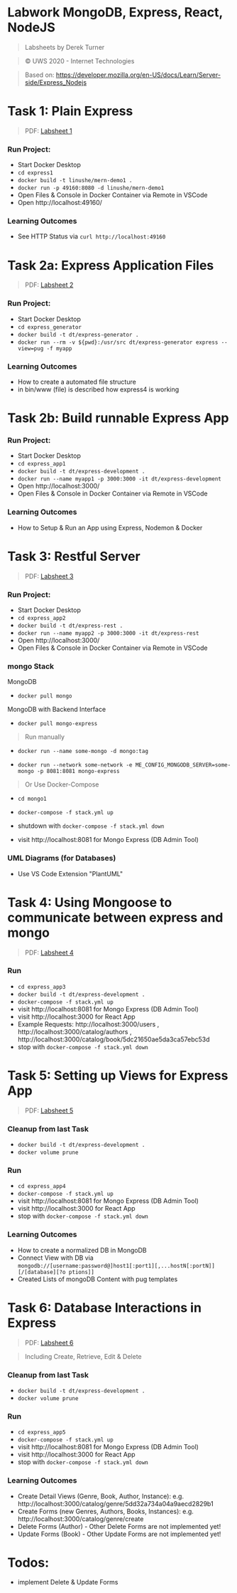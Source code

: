 # **Labwork** MongoDB, Express, React, NodeJS

> Labsheets by Derek Turner

> © UWS 2020 - Internet Technologies

> Based on: https://developer.mozilla.org/en-US/docs/Learn/Server-side/Express_Nodejs

# Task 1: Plain Express

> PDF: [Labsheet 1](https://github.com/LinusHe/uws-mern-demo/blob/master/labsheets/nodeexpress1.pdf)

### Run Project:

- Start Docker Desktop
- `cd express1`
- `docker build -t linushe/mern-demo1 .`
- `docker run -p 49160:8080 -d linushe/mern-demo1`
- Open Files & Console in Docker Container via Remote in VSCode
- Open http://localhost:49160/

### Learning Outcomes

- See HTTP Status via `curl http://localhost:49160`

# Task 2a: Express Application Files

> PDF: [Labsheet 2](https://github.com/LinusHe/uws-mern-demo/blob/master/labsheets/nodeexpress2.pdf)

### Run Project:

- Start Docker Desktop
- `cd express_generator`
- `docker build -t dt/express-generator .`
- `docker run --rm -v ${pwd}:/usr/src dt/express-generator express --view=pug -f myapp`

### Learning Outcomes

- How to create a automated file structure
- in bin/www (file) is described how express4 is working

# Task 2b: Build runnable Express App

### Run Project:

- Start Docker Desktop
- `cd express_app1`
- `docker build -t dt/express-development .`
- `docker run --name myapp1 -p 3000:3000 -it dt/express-development`
- Open http://localhost:3000/
- Open Files & Console in Docker Container via Remote in VSCode

### Learning Outcomes
- How to Setup & Run an App using Express, Nodemon & Docker

# Task 3: Restful Server

> PDF: [Labsheet 3](https://github.com/LinusHe/uws-mern-demo/blob/master/labsheets/nodeexpress3.pdf)

### Run Project:

- Start Docker Desktop
- `cd express_app2`
- `docker build -t dt/express-rest .`
- `docker run --name myapp2 -p 3000:3000 -it dt/express-rest`
- Open http://localhost:3000/
- Open Files & Console in Docker Container via Remote in VSCode

### mongo Stack
MongoDB
- `docker pull mongo`

MongoDB with Backend Interface
- `docker pull mongo-express`


> Run manually 
- `docker run --name some-mongo -d mongo:tag`

- `docker run --network some-network -e ME_CONFIG_MONGODB_SERVER=some-mongo -p 8081:8081 mongo-express`

> Or Use Docker-Compose 

- `cd mongo1`
- `docker-compose -f stack.yml up`
- shutdown with `docker-compose -f stack.yml down`


- visit http://localhost:8081 for Mongo Express (DB Admin Tool)

### UML Diagrams (for Databases)
- Use VS Code Extension "PlantUML"

# Task 4: Using Mongoose to communicate between express and mongo

> PDF: [Labsheet 4](https://github.com/LinusHe/uws-mern-demo/blob/master/labsheets/nodeexpress4.pdf)

### Run
- `cd express_app3`
- `docker build -t dt/express-development .`
- `docker-compose -f stack.yml up`
- visit http://localhost:8081 for Mongo Express (DB Admin Tool)
- visit http://localhost:3000 for React App
- Example Requests: http://localhost:3000/users , http://localhost:3000/catalog/authors , http://localhost:3000/catalog/book/5dc21650ae5da3ca57ebc53d 
- stop with `docker-compose -f stack.yml down`

# Task 5: Setting up Views for Express App

> PDF: [Labsheet 5](https://github.com/LinusHe/uws-mern-demo/blob/master/labsheets/nodeexpress5.pdf)

### Cleanup from last Task
- `docker build -t dt/express-development .`
- `docker volume prune`

### Run
- `cd express_app4`
- `docker-compose -f stack.yml up`
- visit http://localhost:8081 for Mongo Express (DB Admin Tool)
- visit http://localhost:3000 for React App
- stop with `docker-compose -f stack.yml down`

### Learning Outcomes
- How to create a normalized DB in MongoDB
- Connect View with DB via `mongodb://[username:password@]host1[:port1][,...hostN[:portN]][/[database][?o
ptions]]`
- Created Lists of mongoDB Content with pug templates

# Task 6: Database Interactions in Express

> PDF: [Labsheet 6](https://github.com/LinusHe/uws-mern-demo/blob/master/labsheets/nodeexpress6.pdf)

> Including Create, Retrieve, Edit & Delete

### Cleanup from last Task
- `docker build -t dt/express-development .`
- `docker volume prune`
### Run
- `cd express_app5`
- `docker-compose -f stack.yml up`
- visit http://localhost:8081 for Mongo Express (DB Admin Tool)
- visit http://localhost:3000 for React App
- stop with `docker-compose -f stack.yml down`

### Learning Outcomes
- Create Detail Views (Genre, Book, Author, Instance): e.g. http://localhost:3000/catalog/genre/5dd32a734a04a9aecd2829b1
- Create Forms (new Genres, Authors, Books, Instances): e.g. http://localhost:3000/catalog/genre/create
- Delete Forms (Author) - Other Delete Forms are not implemented yet!
- Update Forms (Book) - Other Update Forms are not implemented yet!

# Todos:
- implement Delete & Update Forms